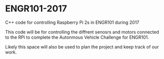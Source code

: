 # ENGR101-2017
C++ code for controlling Raspberry Pi 2s in ENGR101 during 2017

This code will be for controlling the diffrent senosrs and motors connected to the RPi to complete the Autonmous Vehicle Challenge for ENGR101. 

Likely this space will also be used to plan the project and keep track of our work.
 
